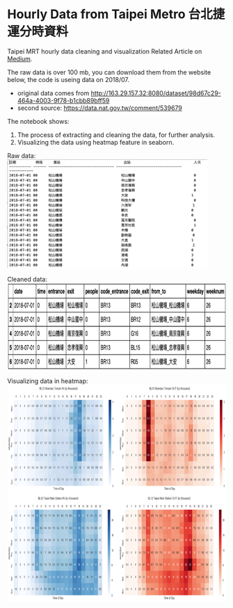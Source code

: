 # Hourly Data from Taipei Metro 台北捷運分時資料
Taipei MRT hourly data cleaning and visualization
Related Article on [Medium](https://medium.com/urban-matters/%E4%BB%A5%E7%86%B1%E5%9C%96-heatmap-%E5%91%88%E7%8F%BE%E6%8D%B7%E9%81%8B%E4%BA%BA%E6%B5%81%E8%AE%8A%E5%8C%96-fae34e515e35).

The raw data is over 100 mb, you can download them from the website below, the code is useing data on 2018/07.
- original data comes from http://163.29.157.32:8080/dataset/98d67c29-464a-4003-9f78-b1cbb89bff59
- second source: https://data.nat.gov.tw/comment/539679

The notebook shows:
1. The process of extracting and cleaning the data, for further analysis. 
2. Visualizing the data using heatmap feature in seaborn.


Raw data:
</br>
<img src="https://github.com/ShihWen/MRT_cleaning_visualizing/blob/master/images/1_raw_data.png" alt="alt text"  height="250">
</br>

Cleaned data:
</br>
<img src="https://github.com/ShihWen/MRT_cleaning_visualizing/blob/master/images/2_cleaned_data.png" alt="alt text"  height="200">
</br>

Visualizing data in heatmap:
</br>
<img src="https://github.com/ShihWen/MRT_cleaning_visualizing/blob/master/images/3_visualized_data.png" alt="alt text"  height="500">
</br>
